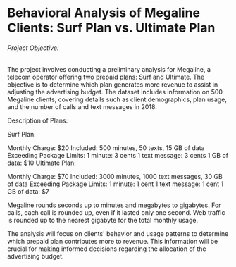 # Behavioral Analysis of Megaline Clients: Surf Plan vs. Ultimate Plan

###### Project Objective: 
The project involves conducting a preliminary analysis for Megaline, a telecom operator offering two prepaid plans: Surf and Ultimate. 
The objective is to determine which plan generates more revenue to assist in adjusting the advertising budget. 
The dataset includes information on 500 Megaline clients, covering details such as client demographics, plan usage, and the number of calls and text messages in 2018.

Description of Plans:

Surf Plan:

Monthly Charge: $20
Included: 500 minutes, 50 texts, 15 GB of data
Exceeding Package Limits:
1 minute: 3 cents
1 text message: 3 cents
1 GB of data: $10
Ultimate Plan:

Monthly Charge: $70
Included: 3000 minutes, 1000 text messages, 30 GB of data
Exceeding Package Limits:
1 minute: 1 cent
1 text message: 1 cent
1 GB of data: $7

Megaline rounds seconds up to minutes and megabytes to gigabytes. For calls, each call is rounded up, even if it lasted only one second. 
Web traffic is rounded up to the nearest gigabyte for the total monthly usage.

The analysis will focus on clients' behavior and usage patterns to determine which prepaid plan contributes more to revenue. 
This information will be crucial for making informed decisions regarding the allocation of the advertising budget.

